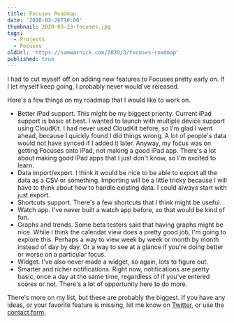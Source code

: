 ```yaml
---
title: Focuses Roadmap
date: '2020-03-26T10:00'
thumbnail: 2020-03-23-focuses.jpg
tags:
  - Projects
  - Focuses
oldUrl: 'https://samwarnick.com/2020/3/focuses-roadmap'
published: true
---
```


I had to cut myself off on adding new features to Focuses pretty early on. If I let myself keep going, I probably never would've released.

Here's a few things on my roadmap that I would like to work on.

-   Better iPad support. This might be my biggest priority. Current iPad support is basic at best. I wanted to launch with multiple device support using CloudKit. I had never used CloudKit before, so I'm glad I went ahead, because I quickly found I did things wrong. A lot of people's data would not have synced if I added it later. Anyway, my focus was on getting Focuses onto iPad, not making a good iPad app. There's a lot about making good iPad apps that I just don't know, so I'm excited to learn.
-   Data import/export. I think it would be nice to be able to export all the data as a CSV or something. Importing will be a little tricky because I will have to think about how to handle existing data. I could always start with just export.
-   Shortcuts support. There's a few shortcuts that I think might be useful.
-   Watch app. I've never built a watch app before, so that would be kind of fun.
-   Graphs and trends. Some beta testers said that having graphs might be nice. While I think the calendar view does a pretty good job, I'm going to explore this. Perhaps a way to view week by week or month by month instead of day by day. Or a way to see at a glance if you're doing better or worse on a particular focus.
-   Widget. I've also never made a widget, so again, lots to figure out.
-   Smarter and richer notifications. Right now, notifications are pretty basic, once a day at the same time, regardless of if you've entered scores or not. There's a lot of opportunity here to do more.

There's more on my list, but these are probably the biggest. If you have any ideas, or your favorite feature is missing, let me know on [Twitter](https://twitter.com/samwarnick), or use the [contact form](https://samwarnick.com/contact).
